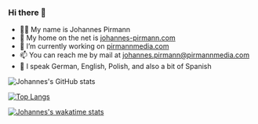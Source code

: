 ### Hi there 👋
- 👨‍💻 My name is Johannes Pirmann
- 🔗 My home on the net is [johannes-pirmann.com](https://johannes-pirmann.com)
- 🔭 I’m currently working on [pirmannmedia.com](https://pirmannmedia.com)
- 📫 You can reach me by mail at johannes.pirmann@pirmannmedia.com
- 🙊 I speak German, English, Polish, and also a bit of Spanish


![Johannes's GitHub stats](https://github-readme-stats.vercel.app/api?username=johannes-pirmann&hide=stars&count_private=true&show_icons=true)

[![Top Langs](https://github-readme-stats.vercel.app/api/top-langs/?username=johannes-pirmann&layout=compact&langs_count=10)](https://github.com/anuraghazra/github-readme-stats)

[![Johannes's wakatime stats](https://github-readme-stats.vercel.app/api/wakatime?username=johannes_pirmann)](https://github.com/anuraghazra/github-readme-stats)

<!--
**johannes-pirmann/johannes-pirmann** is a ✨ _special_ ✨ repository because its `README.md` (this file) appears on your GitHub profile.

Here are some ideas to get you started:

- 🔭 I’m currently working on ...
- 🌱 I’m currently learning ...
- 👯 I’m looking to collaborate on ...
- 🤔 I’m looking for help with ...
- 💬 Ask me about ...
- 📫 How to reach me: ...
- 😄 Pronouns: ...
- ⚡ Fun fact: ...
-->
